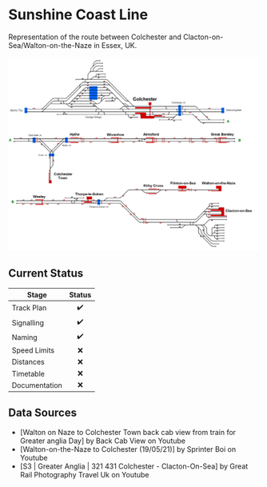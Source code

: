 # Sunshine Coast Line
Representation of the route between Colchester and Clacton-on-Sea/Walton-on-the-Naze in Essex, UK.

![Image of Current State of Map](Images/SunshineCoastLine.bmp)

## Current Status

| Stage         | Status        |
| ------------- |:-------------:|
| Track Plan     | :heavy_check_mark: |
| Signalling      | :heavy_check_mark: |
| Naming | :heavy_check_mark:  |
| Speed Limits | :x: |
| Distances | :x: |
| Timetable | :x: |
| Documentation | :x: |


## Data Sources
- [Walton on Naze to Colchester Town back cab view from train for Greater anglia Day] by Back Cab View on Youtube
- [Walton-on-the-Naze to Colchester (19/05/21)] by Sprinter Boi on Youtube
- [S3 | Greater Anglia | 321 431 Colchester - Clacton-On-Sea] by Great Rail Photography Travel Uk on Youtube
